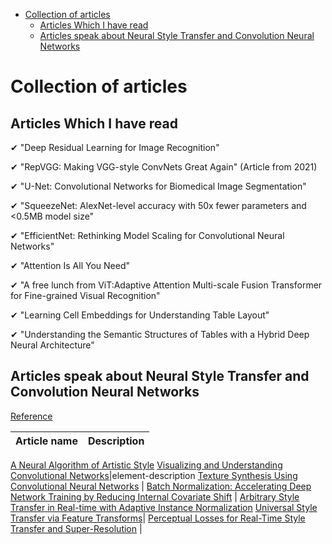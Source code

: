 <!--ts-->
   * [Collection of articles](#collection-of-articles)
      * [Articles Which I have read](#articles-which-i-have-read)
      * [Articles speak about Neural Style Transfer and Convolution Neural Networks](#articles-speak-about-neural-style-transfer-and-convolution-neural-networks)

<!-- Added by: gil_diy, at: Mon 18 Apr 2022 20:24:11 IDT -->

<!--te-->


# Collection of articles

## Articles Which I have read

✔ "Deep Residual Learning for Image Recognition"

✔ "RepVGG: Making VGG-style ConvNets Great Again" (Article from 2021)

✔ "U-Net: Convolutional Networks for Biomedical Image Segmentation"

✔ "SqueezeNet: AlexNet-level accuracy with 50x fewer parameters and <0.5MB model size"

✔ "EfficientNet: Rethinking Model Scaling for Convolutional Neural Networks"

✔ "Attention Is All You Need"

✔ "A free lunch from ViT:Adaptive Attention Multi-scale Fusion Transformer for Fine-grained Visual Recognition"

✔ "Learning Cell Embeddings for Understanding Table Layout"

✔ "Understanding the Semantic Structures of Tables with a Hybrid Deep Neural Architecture"

## Articles speak about Neural Style Transfer and Convolution Neural Networks


[Reference](https://youtu.be/8pp0Oa3t52s?list=PLBoQnSflObcmbfshq9oNs41vODgXG-608)

Article name | Description
------------|-----
[A Neural Algorithm of Artistic Style](https://arxiv.org/pdf/1508.06576.pdf)
[Visualizing and Understanding Convolutional Networks](https://arxiv.org/pdf/1311.2901.pdf)|element-description
[Texture Synthesis Using Convolutional Neural Networks](https://arxiv.org/pdf/1505.07376.pdf) | 
[Batch Normalization: Accelerating Deep Network Training by Reducing Internal Covariate Shift](https://arxiv.org/pdf/1502.03167.pdf) | 
[Arbitrary Style Transfer in Real-time with Adaptive Instance Normalization](https://arxiv.org/pdf/1703.06868.pdf)
[Universal Style Transfer via Feature Transforms](https://arxiv.org/pdf/1705.08086.pdf)| 
[Perceptual Losses for Real-Time Style Transfer and Super-Resolution](https://arxiv.org/pdf/1603.08155.pdf) | 